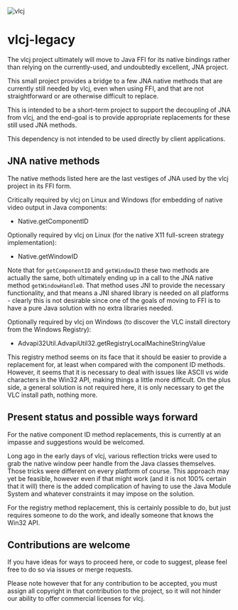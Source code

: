 ![vlcj](https://github.com/caprica/vlcj/raw/master/etc/vlcj-logo.png "vlcj")

vlcj-legacy
===========

The vlcj project ultimately will move to Java FFI for its native bindings rather than relying on the currently-used, and
undoubtedly excellent, JNA project.

This small project provides a bridge to a few JNA native methods that are currently still needed by vlcj, even when
using FFI, and that are not straightforward or are otherwise difficult to replace.

This is intended to be a short-term project to support the decoupling of JNA from vlcj, and the end-goal is to provide
appropriate replacements for these still used JNA methods.

This dependency is not intended to be used directly by client applications.

## JNA native methods

The native methods listed here are the last vestiges of JNA used by the vlcj project in its FFI form.

Critically required by vlcj on Linux and Windows (for embedding of native video output in Java components:

 - Native.getComponentID

Optionally required by vlcj on Linux (for the native X11 full-screen strategy implementation):

 - Native.getWindowID

Note that for `getComponentID` and `getWindowID` these two methods are actually the same, both ultimately ending up in a
call to the JNA native method `getWindowHandle0`. That method uses JNI to provide the necessary functionality, and that
means a JNI shared library is needed on all platforms - clearly this is not desirable since one of the goals of moving
to FFI is to have a pure Java solution with no extra libraries needed.

Optionally required by vlcj on Windows (to discover the VLC install directory from the Windows Registry):

 - Advapi32Util.AdvapiUtil32.getRegistryLocalMachineStringValue

This registry method seems on its face that it should be easier to provide a replacement for, at least when compared
with the component ID methods. However, it seems that it is necessary to deal with issues like ASCII vs wide characters
in the Win32 API, making things a little more difficult. On the plus side, a general solution is not required here, it
is only necessary to get the VLC install path, nothing more.

## Present status and possible ways forward

For the native component ID method replacements, this is currently at an impasse and suggestions would be welcomed.

Long ago in the early days of vlcj, various reflection tricks were used to grab the native window peer handle from the
Java classes themselves. Those tricks were different on every platform of course. This approach may yet be feasible,
however even if that might work (and it is not 100% certain that it will) there is the added complication of having to
use the Java Module System and whatever constraints it may impose on the solution.

For the registry method replacement, this is certainly possible to do, but just requires someone to do the work, and
ideally someone that knows the Win32 API.

## Contributions are welcome

If you have ideas for ways to proceed here, or code to suggest, please feel free to do so via issues or merge requests.

Please note however that for any contribution to be accepted, you must assign all copyright in that contribution to the
project, so it will not hinder our ability to offer commercial licenses for vlcj.
